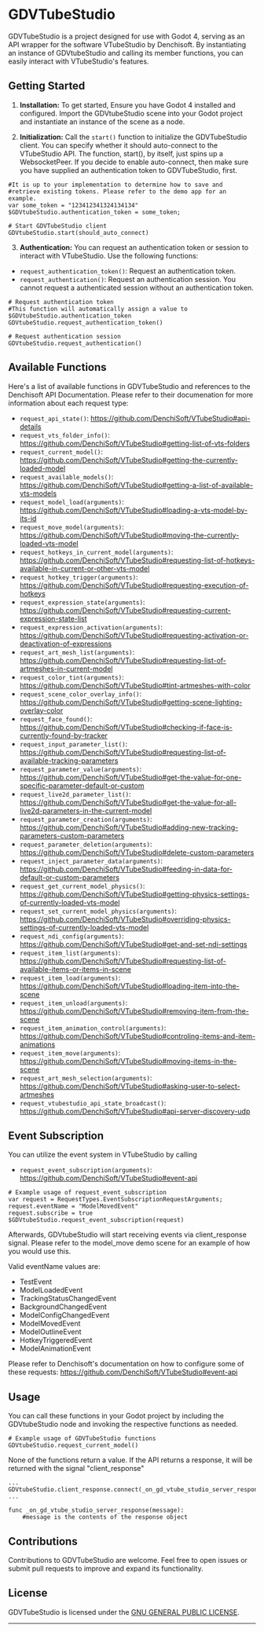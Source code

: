# GDVTubeStudio

GDVTubeStudio is a project designed for use with Godot 4, serving as an API wrapper for the software VTubeStudio by Denchisoft. By instantiating an instance of GDVtubeStudio and calling its member functions, you can easily interact with VTubeStudio's features.

## Getting Started

1. **Installation:** To get started, Ensure you have Godot 4 installed and configured. Import the GDVtubeStudio scene into your Godot project and instantiate an instance of the scene as a node. 

2. **Initialization:** Call the `start()` function to initialize the GDVTubeStudio client. You can specify whether it should auto-connect to the VTubeStudio API.
The function, start(), by itself, just spins up a WebsocketPeer. 
If you decide to enable auto-connect, then make sure you have supplied an authentication token to GDVTubeStudio, first.

```gdscript
#It is up to your implementation to determine how to save and 
#retrieve existing tokens. Please refer to the demo app for an example.
var some_token = "123412341324134134"
$GDVtubeStudio.authentication_token = some_token;

# Start GDVTubeStudio client
GDVtubeStudio.start(should_auto_connect)
```

3. **Authentication:** You can request an authentication token or session to interact with VTubeStudio. Use the following functions:

- `request_authentication_token()`: Request an authentication token.
- `request_authentication()`: Request an authentication session. You cannot request a authenticated session without an authentication token.

```gdscript
# Request authentication token
#This function will automatically assign a value to $GDVtubeStudio.authentication_token
GDVtubeStudio.request_authentication_token()

# Request authentication session
GDVtubeStudio.request_authentication()
```

## Available Functions

Here's a list of available functions in GDVTubeStudio and references to the Denchisoft API Documentation. Please refer to their documenation for more information about each request type:

- `request_api_state()`: https://github.com/DenchiSoft/VTubeStudio#api-details
- `request_vts_folder_info()`: https://github.com/DenchiSoft/VTubeStudio#getting-list-of-vts-folders
- `request_current_model()`: https://github.com/DenchiSoft/VTubeStudio#getting-the-currently-loaded-model
- `request_available_models()`: https://github.com/DenchiSoft/VTubeStudio#getting-a-list-of-available-vts-models
- `request_model_load(arguments)`: https://github.com/DenchiSoft/VTubeStudio#loading-a-vts-model-by-its-id
- `request_move_model(arguments)`: https://github.com/DenchiSoft/VTubeStudio#moving-the-currently-loaded-vts-model
- `request_hotkeys_in_current_model(arguments)`: https://github.com/DenchiSoft/VTubeStudio#requesting-list-of-hotkeys-available-in-current-or-other-vts-model
- `request_hotkey_trigger(arguments)`: https://github.com/DenchiSoft/VTubeStudio#requesting-execution-of-hotkeys
- `request_expression_state(arguments)`: https://github.com/DenchiSoft/VTubeStudio#requesting-current-expression-state-list
- `request_expression_activation(arguments)`: https://github.com/DenchiSoft/VTubeStudio#requesting-activation-or-deactivation-of-expressions
- `request_art_mesh_list(arguments)`: https://github.com/DenchiSoft/VTubeStudio#requesting-list-of-artmeshes-in-current-model
- `request_color_tint(arguments)`: https://github.com/DenchiSoft/VTubeStudio#tint-artmeshes-with-color
- `request_scene_color_overlay_info()`: https://github.com/DenchiSoft/VTubeStudio#getting-scene-lighting-overlay-color
- `request_face_found()`: https://github.com/DenchiSoft/VTubeStudio#checking-if-face-is-currently-found-by-tracker
- `request_input_parameter_list()`: https://github.com/DenchiSoft/VTubeStudio#requesting-list-of-available-tracking-parameters
- `request_parameter_value(arguments)`: https://github.com/DenchiSoft/VTubeStudio#get-the-value-for-one-specific-parameter-default-or-custom
- `request_live2d_parameter_list()`: https://github.com/DenchiSoft/VTubeStudio#get-the-value-for-all-live2d-parameters-in-the-current-model
- `request_parameter_creation(arguments)`: https://github.com/DenchiSoft/VTubeStudio#adding-new-tracking-parameters-custom-parameters
- `request_parameter_deletion(arguments)`: https://github.com/DenchiSoft/VTubeStudio#delete-custom-parameters
- `request_inject_parameter_data(arguments)`: https://github.com/DenchiSoft/VTubeStudio#feeding-in-data-for-default-or-custom-parameters
- `request_get_current_model_physics()`: https://github.com/DenchiSoft/VTubeStudio#getting-physics-settings-of-currently-loaded-vts-model
- `request_set_current_model_physics(arguments)`: https://github.com/DenchiSoft/VTubeStudio#overriding-physics-settings-of-currently-loaded-vts-model
- `request_ndi_config(arguments)`: https://github.com/DenchiSoft/VTubeStudio#get-and-set-ndi-settings
- `request_item_list(arguments)`: https://github.com/DenchiSoft/VTubeStudio#requesting-list-of-available-items-or-items-in-scene
- `request_item_load(arguments)`: https://github.com/DenchiSoft/VTubeStudio#loading-item-into-the-scene
- `request_item_unload(arguments)`: https://github.com/DenchiSoft/VTubeStudio#removing-item-from-the-scene
- `request_item_animation_control(arguments)`: https://github.com/DenchiSoft/VTubeStudio#controling-items-and-item-animations
- `request_item_move(arguments)`: https://github.com/DenchiSoft/VTubeStudio#moving-items-in-the-scene
- `request_art_mesh_selection(arguments)`: https://github.com/DenchiSoft/VTubeStudio#asking-user-to-select-artmeshes
- `request_vtubestudio_api_state_broadcast()`: https://github.com/DenchiSoft/VTubeStudio#api-server-discovery-udp

## Event Subscription
You can utilize the event system in VTubeStudio by calling
- `request_event_subscription(arguments)`: https://github.com/DenchiSoft/VTubeStudio#event-api

```gdscript
# Example usage of request_event_subscription
var request = RequestTypes.EventSubscriptionRequestArguments;
request.eventName = "ModelMovedEvent"
request.subscribe = true
$GDVtubeStudio.request_event_subscription(request)
```

Afterwards, GDVtubeStudio will start receiving events via client_response signal.
Please refer to the model_move demo scene for an example of how you would use this.

Valid eventName values are:
- TestEvent
- ModelLoadedEvent
- TrackingStatusChangedEvent
- BackgroundChangedEvent
- ModelConfigChangedEvent
- ModelMovedEvent
- ModelOutlineEvent
- HotkeyTriggeredEvent
- ModelAnimationEvent

Please refer to Denchisoft's documentation on how to configure some of these requests: https://github.com/DenchiSoft/VTubeStudio#event-api

## Usage

You can call these functions in your Godot project by including the GDVtubeStudio node and invoking the respective functions as needed.

```gdscript
# Example usage of GDVTubeStudio functions
GDVtubeStudio.request_current_model()
```

None of the functions return a value. If the API returns a response, it will be returned with the signal "client_response"
```gdscript
...
GDVtubeStudio.client_response.connect(_on_gd_vtube_studio_server_response);
...

func _on_gd_vtube_studio_server_response(message):
	#message is the contents of the response object
```

## Contributions

Contributions to GDVTubeStudio are welcome. Feel free to open issues or submit pull requests to improve and expand its functionality.

## License

GDVTubeStudio is licensed under the [GNU GENERAL PUBLIC LICENSE](LICENSE).

---